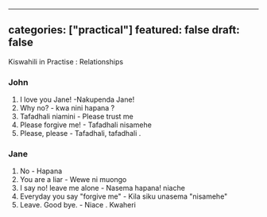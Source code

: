 
---
categories: ["practical"]
featured: false
draft: false
---


<Notice type="tip">
  Kiswahili in Practise : Relationships
</Notice>


<Tab name="Tab 1">

### John
1. I love you Jane! -Nakupenda Jane!
2. Why no? - kwa nini hapana ?
3. Tafadhali niamini - Please trust me
4. Please forgive me! - Tafadhali nisamehe
5. Please, please - Tafadhali, tafadhali .
</Tab>

<Tab name="Tab2">

### Jane
1. No - Hapana
2. You are a liar - Wewe ni muongo
3. I say no! leave me alone - Nasema hapana! niache
4. Everyday you say "forgive me" - Kila siku unasema "nisamehe" 
5. Leave. Good bye. - Niace . Kwaheri
</Tab>